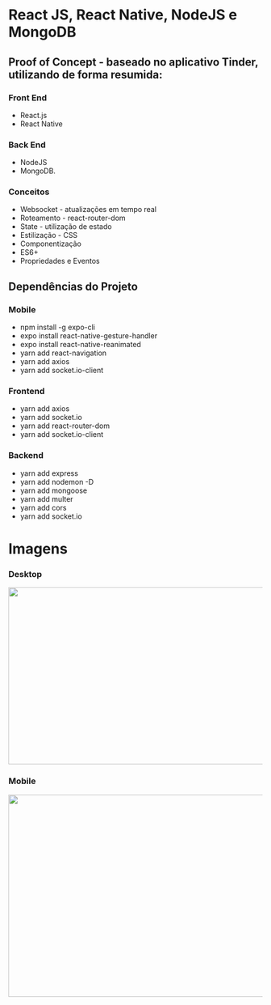 # React JS, React Native, NodeJS e MongoDB

## Proof of Concept - baseado no aplicativo Tinder, utilizando de forma resumida:

### Front End
  * React.js
  * React Native
  
### Back End
  * NodeJS
  * MongoDB.

### Conceitos
  * Websocket - atualizações em tempo real
  * Roteamento - react-router-dom
  * State - utilização de estado
  * Estilização - CSS
  * Componentização
  * ES6+
  * Propriedades e Eventos

## Dependências do Projeto

### Mobile
  * npm install -g expo-cli
  * expo install react-native-gesture-handler
  * expo install react-native-reanimated
  * yarn add react-navigation
  * yarn add axios
  * yarn add socket.io-client

### Frontend
  * yarn add axios
  * yarn add socket.io
  * yarn add react-router-dom
  * yarn add socket.io-client

### Backend 
  * yarn add express
  * yarn add nodemon -D
  * yarn add mongoose
  * yarn add multer
  * yarn add cors
  * yarn add socket.io

# Imagens

### Desktop
<img src="https://user-images.githubusercontent.com/70285547/92531167-27d0ae80-f204-11ea-8cf8-8a6414efabe9.png" height="350" width="1000">

### Mobile
<img src="https://user-images.githubusercontent.com/70285547/92531201-37e88e00-f204-11ea-8cb8-6a051b9ad36e.png" height="400" width="1000">
